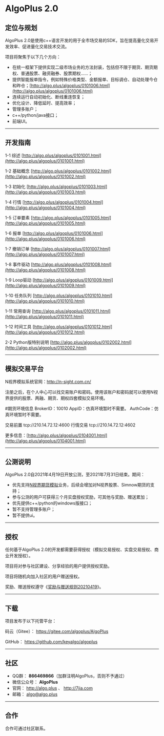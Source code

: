 # AlgoPlus 2.0

## 定位与规划

AlgoPlus 2.0是使用c++语言开发的用于全市场交易的SDK，旨在提高量化交易开发效率、促进量化交易技术交流。

项目将聚焦于以下几个方向：

* 在统一框架下提供实现二级市场业务的方法封装，包括但不限于期货、期货期权、普通股票、融资融券、股票期权……；
* 提供智能报单指令，例如特殊价格类型、金额报单、目标调仓、自动处理今仓和昨仓；[http://algo.plus/algoplus/0101006.html](http://algo.plus/algoplus/0101006.html)
* 连续运行自动初始化、断线重连恢复；
* 优化设计、降低延时、提高效率；
* 管理多账户；
* c++/python/java接口；
* 前端UI。

-------

## 开发指南

1-1 综述 [http://algo.plus/algoplus/0101001.html](http://algo.plus/algoplus/0101001.html)

1-2 基础概念 [http://algo.plus/algoplus/0101002.html](http://algo.plus/algoplus/0101002.html)

1-3 初始化 [http://algo.plus/algoplus/0101003.html](http://algo.plus/algoplus/0101003.html)

1-4 行情 [http://algo.plus/algoplus/0101004.html](http://algo.plus/algoplus/0101004.html)

1-5 订单要素 [http://algo.plus/algoplus/0101005.html](http://algo.plus/algoplus/0101005.html)

1-6 报单 [http://algo.plus/algoplus/0101006.html](http://algo.plus/algoplus/0101006.html)

1-7 撤销订单 [http://algo.plus/algoplus/0101007.html](http://algo.plus/algoplus/0101007.html)

1-8 事件驱动 [http://algo.plus/algoplus/0101008.html](http://algo.plus/algoplus/0101008.html)

1-9 Loop驱动 [http://algo.plus/algoplus/0101009.html](http://algo.plus/algoplus/0101009.html)

1-10 任务队列 [http://algo.plus/algoplus/0101010.html](http://algo.plus/algoplus/0101010.html)

1-11 常用查询 [http://algo.plus/algoplus/0101011.html](http://algo.plus/algoplus/0101011.html)

1-12 时间工具 [http://algo.plus/algoplus/0101012.html](http://algo.plus/algoplus/0101012.html)

2-2 Python版特别说明 [http://algo.plus/algoplus/0102002.html](http://algo.plus/algoplus/0102002.html)

-------

## 模拟交易平台

N视界模拟系统官网：http://n-sight.com.cn/

注册之后，在个人中心可以找交易账户和密码。使用该账户和密码就可以使用N视界提供的股票、两融、期货、期权四套模拟交易环境。

#期货环境信息
BrokerID：10010
AppID：仿真环境暂时不需要。
AuthCode：仿真环境暂时不需要。

交易前置 tcp://210.14.72.12:4600
行情交易 tcp://210.14.72.12:4602

更多信息：[http://algo.plus/algoplus/0104001.html](http://algo.plus/algoplus/0104001.html)

-------

## 公测说明

AlgoPlus 2.0自2021年4月19日开放公测，至2021年7月31日结束。期间：

* 优先支持[N视界期货模拟](http://algo.plus/algoplus/0103001.html)业务，后续会增加对N视界股票、Simnow期货的支持；
* 参与公测的用户可获得三个月实盘授权奖励，可其他与奖励、赠送累加；
* 优先提供c++/python的windows版接口；
* 暂不支持管理多账户；
* 暂不提供ui。

-------

## 授权

任何基于AlgoPlus 2.0的开发都需要获得授权（模拟交易授权、实盘交易授权、商业开发授权）。

项目将对参与社区建设、分享经验的用户提供授权奖励。

项目将随机向加入社区的用户赠送授权。

奖励、赠送授权遵守《[奖励与赠送规则20210419](http://algo.plus/algoplus/0106001.html)》。

-------

## 下载

项目发布于以下托管平台：

码云（Gitee）： <https://gitee.com/algoplus/AlgoPlus>

GitHub： <https://github.com/keyalgo/algoplus>

-------

## 社区

* QQ群： **866469866**（加群注明AlgoPlus，否则不予通过）
* 微信公众号： **AlgoPlus**
* 官网： <http://algo.plus> 、 <http://7jia.com>
* 邮箱： algo@algo.plus

-------

## 合作

合作可通过社区联系。
